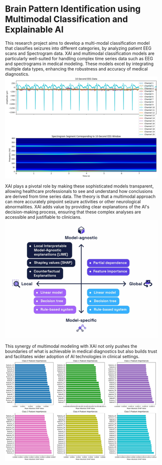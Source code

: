 # Brain Pattern Identification using Multimodal Classification and Explainable AI
This research project aims to develop a multi-modal classification model that classifies seizures into different categories, by analyzing patient EEG scans and Spectrogram data. XAI and multimodal classification models are particularly well-suited for handling complex time series data such as EEG and spectrograms in medical modeling. These models excel by integrating multiple data types, enhancing the robustness and accuracy of medical diagnostics.
![Multimodal Classification using EEG and Spectrogram scans](images/output.png "EEG-Spectrogram scan")

XAI plays a pivotal role by making these sophisticated models transparent, allowing healthcare professionals to see and understand how conclusions are derived from time series data. The theory is that a multimodal approach can more accurately pinpoint seizure activities or other neurological abnormalities. XAI adds value by providing clear explanations of the AI's decision-making process, ensuring that these complex analyses are accessible and justifiable to clinicians.
![Explainable AI types](images/63e243b32140887161db7551_Holistic-AI-Infographic-Explainability-of-The-Technical-Components.jpg "XAI")

This synergy of multimodal modeling with XAI not only pushes the boundaries of what is achievable in medical diagnostics but also builds trust and facilitates wider adoption of AI technologies in clinical settings.
![Results of using LIME on model](images/results.png "Intial Results")

